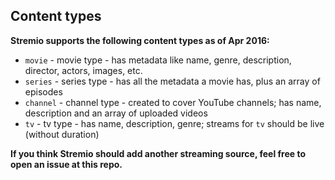 ## Content types

**Stremio supports the following content types as of Apr 2016:**

* ``movie`` - movie type - has metadata like name, genre, description, director, actors, images, etc. 
* ``series`` - series type - has all the metadata a movie has, plus an array of episodes
* ``channel`` - channel type - created to cover YouTube channels; has name, description and an array of uploaded videos
* ``tv`` - tv type - has name, description, genre; streams for ``tv`` should be live (without duration)

**If you think Stremio should add another streaming source, feel free to open an issue at this repo.**
